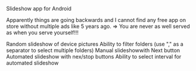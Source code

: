 Slideshow app for Android

Apparently things are going backwards and I cannot find any free app on store without multiple ads like 5 years ago.
=> You are never as well served as when you serve yourself!!!

Random slideshow of device pictures
Ability to filter folders (use "," as  a separator to select multiple folders)
Manual slideshowwith Next button
Automated slideshow with nex/stop buttons
Ability to select interval for automated slideshow
